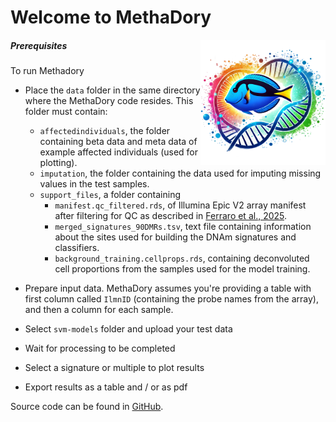 Welcome to MethaDory
=======================

<img style="float: right;" src="methadory.png" width="200">

##### Prerequisites

To run Methadory

  * Place the `data` folder in the same directory where the MethaDory code resides. This folder must contain:
    * `affectedindividuals`, the folder containing beta data and meta data of example affected individuals (used for plotting).
    * `imputation`, the folder containing the data used for imputing missing values in the test samples.
    * `support_files`, a folder containing
      * `manifest.qc_filtered.rds`, of Illumina Epic V2 array manifest after filtering for QC as described in [Ferraro et al., 2025](https://www.medrxiv.org/content/10.1101/2025.03.28.25324859v1). 
      * `merged_signatures_90DMRs.tsv`, text file containing information about the sites used for building the DNAm signatures and classifiers.
      * `background_training.cellprops.rds`, containing deconvoluted cell proportions from the samples used for the model training.
 
  * Prepare input data. MethaDory assumes you're providing a table with first column called `IlmnID` (containing the probe names from the array), and then a column for each sample. 
  * Select `svm-models` folder and upload your test data
  * Wait for processing to be completed
  * Select a signature or multiple to plot results
  * Export results as a table and / or as pdf


Source code can be found in [GitHub](https://github.com/f-ferraro/MethaDory).